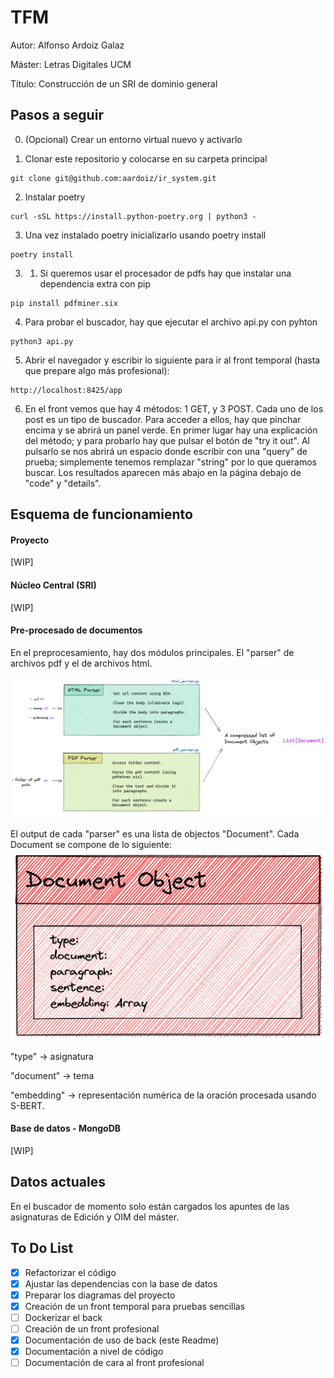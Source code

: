 # TFM
Autor: Alfonso Ardoiz Galaz

Máster: Letras Digitales UCM

Título: Construcción de un SRI de dominio general

## Pasos a seguir
0. (Opcional) Crear un entorno virtual nuevo y activarlo

1. Clonar este repositorio y colocarse en su carpeta principal
```
git clone git@github.com:aardoiz/ir_system.git
```

2. Instalar poetry
```
curl -sSL https://install.python-poetry.org | python3 -
```


3. Una vez instalado poetry inicializarlo usando poetry install
```
poetry install
```

3. 1. Si queremos usar el procesador de pdfs hay que instalar una dependencia extra con pip
```
pip install pdfminer.six
```

4. Para probar el buscador, hay que ejecutar el archivo api.py con pyhton
```
python3 api.py
```

5. Abrir el navegador y escribir lo siguiente para ir al front temporal (hasta que prepare algo más profesional):
```
http://localhost:8425/app
```

6. En el front vemos que hay 4 métodos: 1 GET, y 3 POST. Cada uno de los post es un tipo de buscador. Para acceder a ellos, hay que pinchar encima y se abrirá un panel verde. En primer lugar hay una explicación del método; y para probarlo hay que pulsar el botón de "try it out".
Al pulsarlo se nos abrirá un espacio donde escribir con una "query" de prueba; simplemente tenemos remplazar "string" por lo que queramos buscar. Los resultados aparecen más abajo en la página debajo de "code" y "details".

## Esquema de funcionamiento

#### Proyecto
[WIP]

#### Núcleo Central (SRI)
[WIP]

#### Pre-procesado de documentos
En el preprocesamiento, hay dos módulos principales. El "parser" de archivos pdf y el de archivos html.

![Pre-procesamiento](data/img/Text_Parser.png?raw=true "Módulo de pre-procesado de documentos")

El output de cada "parser" es una lista de objectos "Document". Cada Document se compone de lo siguiente:
![Document](data/img/Document_Object.png?raw=true "Objeto Document")

"type" -> asignatura

"document" -> tema 

"embedding" -> representación numérica de la oración procesada usando S-BERT.


#### Base de datos - MongoDB
[WIP]

## Datos actuales
En el buscador de momento solo están cargados los apuntes de las asignaturas de Edición y OIM del máster.


## To Do List

- [x] Refactorizar el código
- [x] Ajustar las dependencias con la base de datos
- [x] Preparar los diagramas del proyecto
- [x] Creación de un front temporal para pruebas sencillas
- [ ] Dockerizar el back
- [ ] Creación de un front profesional
- [x] Documentación de uso de back (este Readme)
- [x] Documentación a nivel de código
- [ ] Documentación de cara al front profesional
